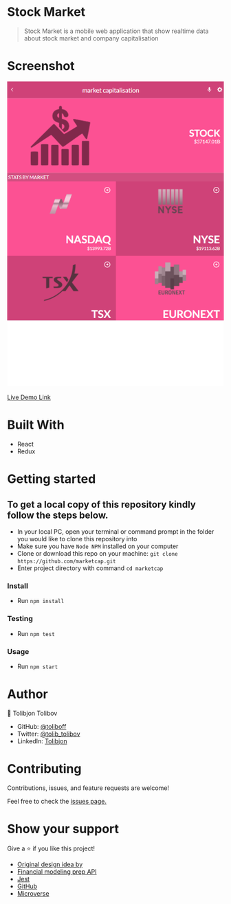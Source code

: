 # Stock Market

> Stock Market is a mobile web application that show realtime data about stock market and company capitalisation

# Screenshot
![screenshot](screenshot.png)

[Live Demo Link](https://tolibs-marketcap.netlify.app/)
# Built With

- React
- Redux

# Getting started

## To get a local copy of this repository kindly follow the steps below.
- In your local PC, open your terminal or command prompt in the folder you would like to clone this repository into
- Make sure you have `Node NPM` installed on your computer
- Clone or download this repo on your machine: `git clone https://github.com/marketcap.git`
- Enter project directory with command `cd marketcap`
### Install
- Run `npm install`
### Testing
- Run `npm test`
### Usage
- Run `npm start`

# Author
:bust_in_silhouette: Tolibjon Tolibov
- GitHub: [@toliboff](https://https://github.com/toliboff)
- Twitter: [@tolib_tolibov](https://twitter.com/tolib_tolibov)
- LinkedIn: [Tolibjon](https://linkedin.com/in/tolibjon-tolibov)

# Contributing
Contributions, issues, and feature requests are welcome!

Feel free to check the [issues page.](https://github.com/toliboff/marketcap/issues)

# Show your support
Give a :star: if you like this project!


* [Original design idea by](https://www.behance.net/sakwadesignstudio)
* [Financial modeling prep API](https://financialmodelingprep.com/developer/docs/)
* [Jest](https://jestjs.io/)
* [GitHub](https://www.github.com)
* [Microverse](https://microverse.org)

